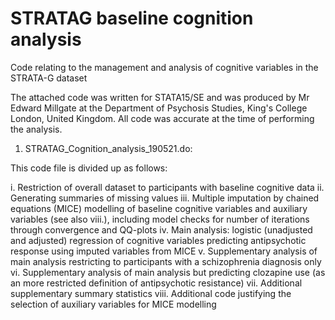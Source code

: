 # STRATAG baseline cognition analysis
Code relating to the management and analysis of cognitive variables in the STRATA-G dataset

The attached code was written for STATA15/SE and was produced by Mr Edward Millgate at the Department of Psychosis Studies, King's College London, United Kingdom. All code was accurate at the time of performing the analysis.

1. STRATAG_Cognition_analysis_190521.do:

This code file is divided up as follows:

i. Restriction of overall dataset to participants with baseline cognitive data
ii. Generating summaries of missing values
iii. Multiple imputation by chained equations (MICE) modelling of baseline cognitive variables and auxiliary variables (see also viii.), including model checks for number of iterations through convergence and QQ-plots
iv. Main analysis: logistic (unadjusted and adjusted) regression of cognitive variables predicting antipsychotic response using imputed variables from MICE
v. Supplementary analysis of main analysis restricting to participants with a schizophrenia diagnosis only
vi. Supplementary analysis of main analysis but predicting clozapine use (as an more restricted definition of antipsychotic resistance)
vii. Additional supplementary summary statistics
viii. Additional code justifying the selection of auxiliary variables for MICE modelling 
